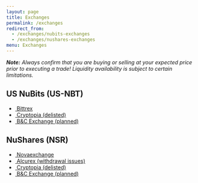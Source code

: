 ```yaml
---
layout: page
title: Exchanges
permalink: /exchanges
redirect_from:
  - /exchanges/nubits-exchanges
  - /exchanges/nushares-exchanges
menu: Exchanges
---
```


***Note:** Always confirm that you are buying or selling at your expected price prior to executing a trade! Liquidity availability is subject to certain limitations.*

<div id="exchanges">
<div id="exchanges-usnbt">
<h2>US NuBits (US-NBT)</h2>

<ul>
  <li>
    <a href="https://bittrex.com/Market/Index?MarketName=BTC-NBT" target="_blank">
      <img src="{{ site.baseurl }}/assets/logo-bittrex-150.png" alt="" />
      Bittrex
    </a>
  </li>
  <li>
    <a href="https://cryptopia.co.nz/Exchange/?market=USNBT_BTC" target="_blank">
      <img src="{{ site.baseurl }}/assets/logo-cryptopia.png" alt="" />
      Cryptopia (delisted)
    </a>
  </li>
  <li>
    <a href="https://bcexchange.org/" target="_blank">
      <img src="{{ site.baseurl }}/assets/logo-BCExchange.png" alt="" />
      B&C Exchange (planned)
    </a>
  </li>
</ul>
</div>

<div id="exchanges-nsr">
<h2>NuShares (NSR)</h2>

<ul>
  <!--
  <li>
    <a href="https://discuss.nubits.com/t/manual-exchange-nsr-btc/5397" target="_blank">
      <img src="{{ site.baseurl }}/assets/nushares-logo-250.png" alt="" />
      Manual Exchange
    </a>
  </li>
  -->
  <li>
    <a href="https://novaexchange.com/market/BTC_NSR/" target="_blank">
      <img src="{{ site.baseurl }}/assets/logo-novaexchange.png" alt="" />
      Novaexchange
    </a>
  </li>
  <li>
    <a href="https://alcurex.com/#NSR-BTC" target="_blank">
      <img src="{{ site.baseurl }}/assets/alcurex.png" alt="" />
      Alcurex (withdrawal issues)
    </a>
  </li>
  <li>
    <a href="https://cryptopia.co.nz/Exchange/?market=NSR_BTC" target="_blank">
      <img src="{{ site.baseurl }}/assets/logo-cryptopia.png" alt="" />
      Cryptopia (delisted)
    </a>
  </li>
  <li>
    <a href="https://bcexchange.org/" target="_blank">
      <img src="{{ site.baseurl }}/assets/logo-BCExchange.png" alt="" />
      B&C Exchange (planned)
    </a>
  </li>
</ul>
</div>
</div>

<br>
